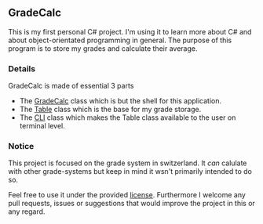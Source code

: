 ## GradeCalc

This is my first personal C# project. I'm using it to learn more about C# and about object-orientated programming in general.
The purpose of this program is to store my grades and calculate their average.

### Details
GradeCalc is made of essential 3 parts
- The [GradeCalc](https://github.com/clragon/GradeCalc/blob/master/GradeCalc/GradeCalc.cs) class which is but the shell for this application.
- The [Table](https://github.com/clragon/GradeCalc/blob/master/GradesTable/GradesTable.cs) class which is the base for my grade storage.
- The [CLI](https://github.com/clragon/GradeCalc/blob/master/GradesCli/GradesCli.cs) class which makes the Table class available to the user on terminal level.


### Notice
This project is focused on the grade system in switzerland. It _can_ calulate with other grade-systems but keep in mind it wsn't primarily intended to do so. 

Feel free to use it under the provided [license](https://github.com/clragon/GradeCalc/blob/master/LICENSE).
Furthermore I welcome any pull requests, issues or suggestions that would improve the project in this or any regard.

